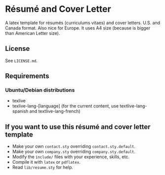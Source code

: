 # Résumé and Cover Letter

A latex template for résumés (curriculums vitaes) and cover letters. U.S.
and Canada format. Also nice for Europe. It uses A4 size (because is
bigger than American Letter size).

## License
See `LICENSE.md`.

## Requirements

### Ubuntu/Debian distributions
* texlive
* texlive-lang-[language] (for the current content, use textlive-lang-spanish and textlive-lang-french)

## If you want to use this résumé and cover letter template
* Make your own `contact.sty` overriding `contact.sty.default`.
* Make your own `company.sty` overriding `company.sty.default`.
* Modify the `include/` files with your experience, skills, etc.
* Compile it with `latex` or `pdflatex`.
* Read `lib/resume.sty` for help.

